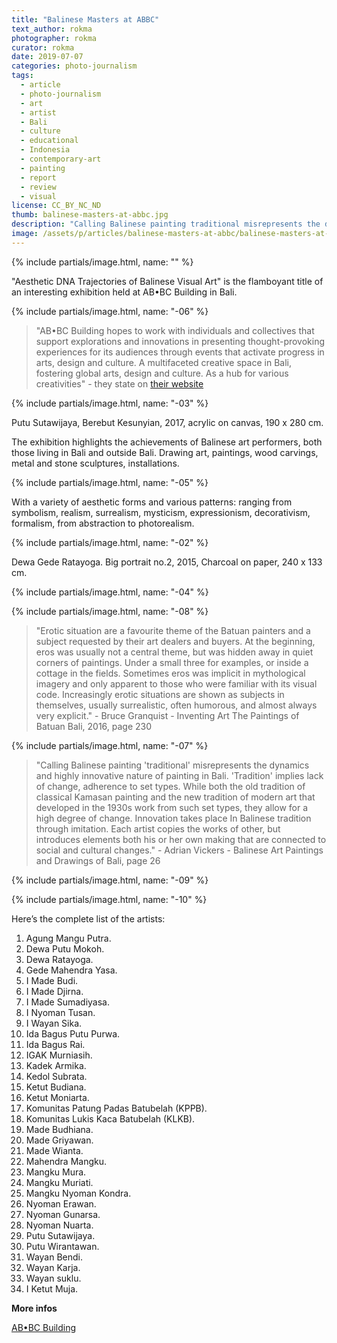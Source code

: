 ```yaml
---
title: "Balinese Masters at ABBC"
text_author: rokma
photographer: rokma
curator: rokma
date: 2019-07-07
categories: photo-journalism
tags:
  - article
  - photo-journalism
  - art
  - artist
  - Bali
  - culture
  - educational
  - Indonesia
  - contemporary-art
  - painting
  - report
  - review
  - visual
license: CC_BY_NC_ND
thumb: balinese-masters-at-abbc.jpg
description: "Calling Balinese painting traditional misrepresents the dynamics and highly innovative nature of painting in Bali. Tradition implies lack of change, adherence to set types. While both the old tradition of classical Kamasan painting and the new tradition of modern art that developed in the 1930s work from such set types, they allow for a high degree of change."
image: /assets/p/articles/balinese-masters-at-abbc/balinese-masters-at-abbc.jpg
---
```


{% include partials/image.html, name: "" %}

"Aesthetic DNA Trajectories of Balinese Visual Art" is the flamboyant title of an interesting exhibition held at AB•BC Building in Bali.

{% include partials/image.html, name: "-06" %}


>"AB•BC Building hopes to work with individuals and collectives that support explorations and innovations in presenting thought-provoking experiences for its audiences through events that activate progress in arts, design and culture. A multifaceted creative space in Bali, fostering global arts, design and culture. As a hub for various creativities" - they state on [their website](http://abbcbuilding.com)

{% include partials/image.html, name: "-03" %}

Putu Sutawijaya, Berebut Kesunyian, 2017, acrylic on canvas, 190 x 280 cm.

The exhibition highlights the achievements of Balinese art performers, both those living in Bali and outside Bali. Drawing art, paintings, wood carvings, metal and stone sculptures, installations.

{% include partials/image.html, name: "-05" %}


With a variety of aesthetic forms and various patterns: ranging from symbolism, realism, surrealism, mysticism, expressionism, decorativism, formalism, from abstraction to photorealism.


{% include partials/image.html, name: "-02" %}

Dewa Gede Ratayoga. Big portrait no.2, 2015, Charcoal on paper, 240 x 133 cm.

{% include partials/image.html, name: "-04" %}

{% include partials/image.html, name: "-08" %}


>"Erotic situation are a favourite theme of the Batuan painters and a subject
requested by their art dealers and buyers. At the beginning, eros was usually not a central theme, but was hidden away in quiet corners of paintings. Under a small three for examples, or inside a cottage in the fields. Sometimes eros was implicit in mythological imagery and only apparent to those who were familiar with its visual code. Increasingly erotic situations are shown as subjects in themselves, usually surrealistic, often humorous, and almost always very explicit." - Bruce Granquist - Inventing Art The Paintings of Batuan Bali, 2016, page 230

{% include partials/image.html, name: "-07" %}

>"Calling Balinese painting 'traditional' misrepresents the dynamics and highly innovative nature of painting in Bali. 'Tradition' implies lack of change, adherence to set types. While both the old tradition of classical Kamasan painting and the new tradition of modern art that developed in the 1930s work from such set types, they allow for a high degree of change. Innovation takes place In Balinese tradition through imitation. Each artist copies the works of other, but introduces elements both his or her own making that are
connected to social and cultural changes." - Adrian Vickers - Balinese Art Paintings and Drawings of Bali, page 26


{% include partials/image.html, name: "-09" %}

{% include partials/image.html, name: "-10" %}

Here’s the complete list of the artists:

1. Agung Mangu Putra.
2. Dewa Putu Mokoh.
3. Dewa Ratayoga.
4. Gede Mahendra Yasa.
5. I Made Budi.
6. I Made Djirna.
7. I Made Sumadiyasa.
8. I Nyoman Tusan.
9. I Wayan Sika.
10. Ida Bagus Putu Purwa.
11. Ida Bagus Rai.
12. IGAK Murniasih.
13. Kadek Armika.
14. Kedol Subrata.
15. Ketut Budiana.
16. Ketut Moniarta.
17. Komunitas Patung Padas Batubelah (KPPB).
18. Komunitas Lukis Kaca Batubelah (KLKB).
19. Made Budhiana.
20. Made Griyawan.
21. Made Wianta.
22. Mahendra Mangku.
23. Mangku Mura.
24. Mangku Muriati.
25. Mangku Nyoman Kondra.
26. Nyoman Erawan.
27. Nyoman Gunarsa.
28. Nyoman Nuarta.
29. Putu Sutawijaya.
30. Putu Wirantawan.
31. Wayan Bendi.
32. Wayan Karja.
33. Wayan suklu.
34. I Ketut Muja.

**More infos**

[AB•BC Building](http://abbcbuilding.com)
